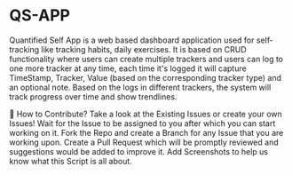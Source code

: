 # QS-APP
Quantified Self App is a web based dashboard application used for self­ tracking like tracking habits, daily exercises.
It is based on CRUD functionality where users can create multiple trackers and
users can log to one more tracker at any time, each time it's logged it will
capture TimeStamp, Tracker, Value (based on the corresponding tracker type)
and an optional note.
Based on the logs in different trackers, the system will track progress over
time and show trendlines.

📝 How to Contribute?
Take a look at the Existing Issues or create your own Issues!
Wait for the Issue to be assigned to you after which you can start working on it.
Fork the Repo and create a Branch for any Issue that you are working upon.
Create a Pull Request which will be promptly reviewed and suggestions would be added to improve it.
Add Screenshots to help us know what this Script is all about.
